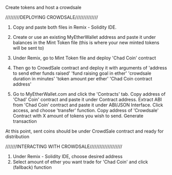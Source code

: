Create tokens and host a crowdsale


/////////DEPLOYING CROWDSALE//////////////
1. Copy and paste both files in Remix - Solidity IDE.

2. Create or use an existing MyEtherWallet address and paste it under balances in the Mint Token file (this is where your new minted tokens will be sent to)

3. Under Remix, go to Mint Token file and deploy 'Chad Coin' contract

4. Then go to CrowdSale contract and deploy it with arguments of 
   'address to send ether funds raised'
   'fund raising goal in ether'
   'crowdsale duration in minutes'
   'token amount per ether'
   'Chad Coin contract address'
   
5. Go to MyEtherWallet.com and click the 'Contracts' tab. Copy address of 'Chad' Coin' contract and paste it under Contract address. Extract ABI from 'Chad Coin' contract and paste it under ABI/JSON Interface. Click access, and choose 'transfer' function. Copy address
of 'Crowdsale' Contract with X amount of tokens you wish to send. Generate transaction

At this point, sent coins should be under CrowdSale contract and ready for distribution


///////INTERACTING WITH CROWDSALE////////////////////
1. Under Remix - Solidity IDE, choose desired address
2. Select amount of ether you want trade for 'Chad Coin' and click (fallback) function
